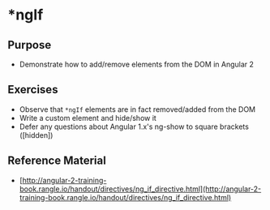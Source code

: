 # \*ngIf

## Purpose

- Demonstrate how to add/remove elements from the DOM in Angular 2

## Exercises

- Observe that `*ngIf` elements are in fact removed/added from the DOM
- Write a custom element and hide/show it
- Defer any questions about Angular 1.x's ng-show to square brackets ([hidden])

## Reference Material

- [http://angular-2-training-book.rangle.io/handout/directives/ng_if_directive.html](http://angular-2-training-book.rangle.io/handout/directives/ng_if_directive.html)